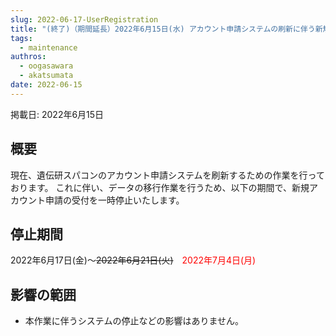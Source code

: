 ```yaml
---
slug: 2022-06-17-UserRegistration
title: "(終了)（期間延長）2022年6月15日(水) アカウント申請システムの刷新に伴う新規アカウント申請の一時停止のお知らせ"
tags:
  - maintenance
authros:
  - oogasawara
  - akatsumata
date: 2022-06-15
---
```


掲載日: 2022年6月15日


## 概要

現在、遺伝研スパコンのアカウント申請システムを刷新するための作業を行っております。
これに伴い、データの移行作業を行うため、以下の期間で、新規アカウント申請の受付を一時停止いたします。


## 停止期間

2022年6月17日(金)～~~2022年6月21日(火)~~　<font color="red">2022年7月4日(月)</font>


## 影響の範囲

- 本作業に伴うシステムの停止などの影響はありません。
